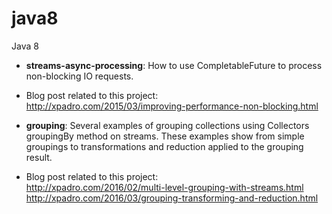 # java8
Java 8

 - <b>streams-async-processing</b>: How to use CompletableFuture to process non-blocking IO requests.

  - Blog post related to this project:  
  http://xpadro.com/2015/03/improving-performance-non-blocking.html

 - <b>grouping</b>: Several examples of grouping collections using Collectors groupingBy method on streams. These examples show from simple groupings to transformations and reduction applied to the grouping result.

  - Blog post related to this project:  
  http://xpadro.com/2016/02/multi-level-grouping-with-streams.html  
  http://xpadro.com/2016/03/grouping-transforming-and-reduction.html
